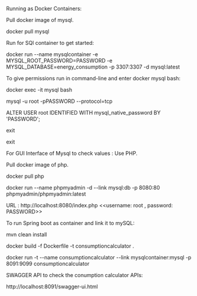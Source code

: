 
Running as Docker Containers:


Pull docker image of mysql.

docker pull mysql

Run for SQl container to get started:

docker run --name mysqlcontainer -e MYSQL_ROOT_PASSWORD=PASSWORD -e MYSQL_DATABASE=energy_consumption -p 3307:3307 -d mysql:latest

To give permissions run in command-line and enter docker mysql bash:

docker exec -it mysql bash

mysql -u root -pPASSWORD --protocol=tcp

ALTER USER root IDENTIFIED WITH mysql_native_password BY 'PASSWORD';

exit

exit


For GUI Interface of Mysql to check values : Use PHP.

Pull docker image of php.

docker pull php

docker run --name phpmyadmin -d --link mysql:db -p 8080:80 phpmyadmin/phpmyadmin:latest

URL : http://localhost:8080/index.php   <<username: root , password: PASSWORD>>


To run Spring boot as container and link it to mySQL:

mvn clean install

docker build -f Dockerfile -t consumptioncalculator .

docker run -t --name consumptioncalculator --link mysqlcontainer:mysql  -p 8091:9099 consumptioncalculator


SWAGGER API to check the conumption calculator APIs:


http://localhost:8091/swagger-ui.html

